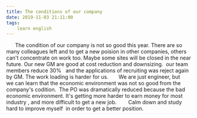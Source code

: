 ```yaml
---
title: The conditions of our company
date: 2019-11-03 21:11:00
tags:
    learn english
---
```

      The condition of our company is not so good this year. There are so many colleagues left and to get a new poision in other companies, others can't concentrate on work too. Maybe some sites will be closed in the near future. Our new GM are good at cost reduction and downsizing.  our team members reduce 30%   and the applications of recruiting was reject again by GM. The work loading is harder for us.       We are just engineer, but we can learn that the economic environment was not so good from the company's codition.  The PO was dramatically reduced because the bad economic environment. It's getting more harder to earn money for most industry , and more difficult to get a new job.        Calm down and study hard to improve myself  in order to get a better position.